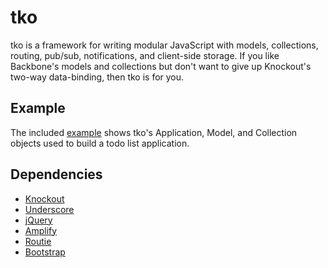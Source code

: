 tko
===
tko is a framework for writing modular JavaScript with models, collections, routing, pub/sub, notifications, and client-side storage. If you like Backbone's models and collections but don't want to give up Knockout's two-way data-binding, then tko is for you.

Example
-------
The included [example](https://github.com/bgrohman/tko/tree/master/example/example-app) shows tko's Application, Model, and Collection objects used to build a todo list application. 

Dependencies
------------
- [Knockout](http://knockoutjs.com/)
- [Underscore](http://underscorejs.org/)
- [jQuery](http://jquery.com/)
- [Amplify](http://amplifyjs.org/)
- [Routie](http://projects.jga.me/routie/)
- [Bootstrap](http://twitter.github.com/bootstrap/)
